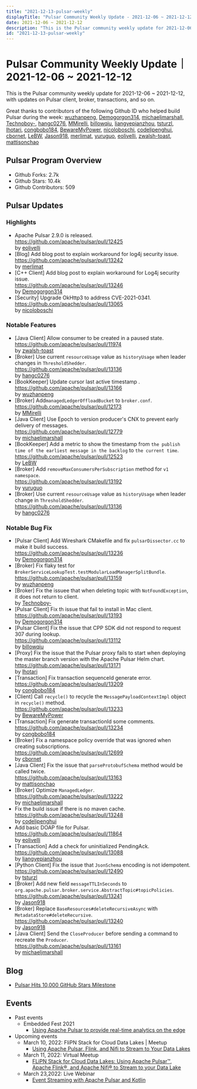 ```yaml
---
title: "2021-12-13-pulsar-weekly"
displayTitle: "Pulsar Community Weekly Update - 2021-12-06 ~ 2021-12-12"
date: 2021-12-06 ~ 2021-12-12
description: "This is the Pulsar community weekly update for 2021-12-06 ~ 2021-12-12, with updates on Pulsar client, broker, transactions, and so on."
id: "2021-12-13-pulsar-weekly"
---
```


# Pulsar Community Weekly Update｜ 2021-12-06 ~ 2021-12-12

This is the Pulsar community weekly update for 2021-12-06 ~ 2021-12-12, with updates on Pulsar client, broker, transactions, and so on.

Great thanks to contributors of the following Github ID who helped build Pulsar during the week: 
[wuzhanpeng](https://github.com/wuzhanpeng), [Demogorgon314](https://github.com/Demogorgon314), [michaeljmarshall](https://github.com/michaeljmarshall), [Technoboy-](https://github.com/Technoboy-), [hangc0276](https://github.com/hangc0276), [MMirelli](https://github.com/MMirelli), [billowqiu](https://github.com/billowqiu), [liangyepianzhou](https://github.com/liangyepianzhou), [tsturzl](https://github.com/tsturzl), [lhotari](https://github.com/lhotari), [congbobo184](https://github.com/congbobo184), [BewareMyPower](https://github.com/BewareMyPower), [nicoloboschi](https://github.com/nicoloboschi), [codelipenghui](https://github.com/codelipenghui), [cbornet](https://github.com/cbornet), [LeBW](https://github.com/LeBW), [Jason918](https://github.com/Jason918), [merlimat](https://github.com/merlimat), [yuruguo](https://github.com/yuruguo), [eolivelli](https://github.com/eolivelli), [zwalsh-toast](https://github.com/zwalsh-toast), [mattisonchao](https://github.com/mattisonchao)

## Pulsar Program Overview
- Github Forks: 2.7k
- Github Stars: 10.4k
- Github Contributors: 509

## Pulsar Updates
### Highlights
- Apache Pulsar 2.9.0 is released.
 <br>https://github.com/apache/pulsar/pull/12425 
 <br>by [eolivelli](https://github.com/eolivelli)
- [Blog] Add blog post to explain workaround for log4j security issue.
 <br>https://github.com/apache/pulsar/pull/13242 
 <br>by [merlimat](https://github.com/merlimat)
- [C++ Client] Add blog post to explain workaround for Log4j security issue.
 <br>https://github.com/apache/pulsar/pull/13246 
 <br>by [Demogorgon314](https://github.com/Demogorgon314)
- [Security] Upgrade OkHttp3 to address CVE-2021-0341.
 <br>https://github.com/apache/pulsar/pull/13065 
 <br>by [nicoloboschi](https://github.com/nicoloboschi)
 
 
### Notable Features
- [Java Client] Allow consumer to be created in a paused state.
 <br>https://github.com/apache/pulsar/pull/11974 
 <br>by [zwalsh-toast](https://github.com/zwalsh-toast)
- [Broker] Use current `resourceUsage` value as `historyUsage` when leader changes in `ThresholdShedder`. 
 <br>https://github.com/apache/pulsar/pull/13136 
 <br>by [hangc0276](https://github.com/hangc0276)
- [BookKeeper] Update cursor last active timestamp .
 <br>https://github.com/apache/pulsar/pull/13166 
 <br>by [wuzhanpeng](https://github.com/wuzhanpeng)
- [Broker] Add`managedLedgerOffloadBucket` to `broker.conf`.
 <br>https://github.com/apache/pulsar/pull/12173 
 <br>by [MMirelli](https://github.com/MMirelli)
- [Java Client] Use Epoch to version producer's CNX to prevent early delivery of messages. 
 <br>https://github.com/apache/pulsar/pull/12779 
 <br>by [michaeljmarshall](https://github.com/michaeljmarshall)
- [BookKeeper] Add a metric to show the timestamp from `the publish time of the earliest message in the backlog` to `the current time`.
 <br>https://github.com/apache/pulsar/pull/12523 
 <br>by [LeBW](https://github.com/LeBW)
- [Broker] Add `removeMaxConsumersPerSubscription` method for `v1 namespace`. 
 <br>https://github.com/apache/pulsar/pull/13192 
 <br>by [yuruguo](https://github.com/yuruguo)
- [Broker] Use current `resourceUsage` value as `historyUsage` when leader change in `ThresholdShedder`. 
 <br>https://github.com/apache/pulsar/pull/13136 
 <br>by [hangc0276](https://github.com/hangc0276)
 
### Notable Bug Fix
- [Pulsar Client] Add Wireshark CMakefile and fix `pulsarDissector.cc` to make it build success.
 <br>https://github.com/apache/pulsar/pull/13236 
 <br>by [Demogorgon314](https://github.com/Demogorgon314)
- [Broker] Fix flaky test for `BrokerServiceLookupTest.testModularLoadManagerSplitBundle`. https://github.com/apache/pulsar/pull/13159 
 <br>by [wuzhanpeng](https://github.com/wuzhanpeng)
- [Broker] Fix the issuee that when deleting topic with `NotFoundException`, it does not return to client. 
 <br>by [Technoboy-](https://github.com/Technoboy-)
- [Pulsar Client] Fix th issue that fail to install in Mac client.
 https://github.com/apache/pulsar/pull/13193 
 <br>by [Demogorgon314](https://github.com/Demogorgon314)
- [Pulsar Client] Fix the issue that CPP SDK did not respond to request 307 during lookup.
 <br>https://github.com/apache/pulsar/pull/13112 
 <br>by [billowqiu](https://github.com/billowqiu) 
- [Proxy] Fix the issue that the Pulsar proxy fails to start when deploying the master branch version with the Apache Pulsar Helm chart.
 <br>https://github.com/apache/pulsar/pull/13171 
 <br>by [lhotari](https://github.com/lhotari)
- [Transaction] Fix transaction sequenceId generate error. 
 <br>https://github.com/apache/pulsar/pull/13209 
 <br>by [congbobo184](https://github.com/congbobo184)
- [Client] Call `recycle()` to recycle the `MessagePayloadContextImpl` object in `recycle()` method.
 <br>https://github.com/apache/pulsar/pull/13233 
 <br>by [BewareMyPower](https://github.com/BewareMyPower)
- [Transaction] Fix generate transactionId some comments. 
 <br>https://github.com/apache/pulsar/pull/13234 
 <br>by [congbobo184](https://github.com/congbobo184)
- [Broker] Fix a namespace policy override that was ignored when creating subscriptions. 
 <br>https://github.com/apache/pulsar/pull/12699 
 <br>by [cbornet](https://github.com/cbornet)
- [Java Client] Fix the issue that `parseProtobufSchema` method would be called twice. 
 <br>https://github.com/apache/pulsar/pull/13163 
 <br>by [mattisonchao](https://github.com/mattisonchao)
- [Broker] Optimize `ManagedLedger`.
 <br>https://github.com/apache/pulsar/pull/13222
 <br>by [michaeljmarshall](https://github.com/michaeljmarshall)
- Fix the build issue if there is no maven cache.
 <br>https://github.com/apache/pulsar/pull/13248 
 <br>by [codelipenghui](https://github.com/codelipenghui)
- Add basic DOAP file for Pulsar. 
 <br>https://github.com/apache/pulsar/pull/11864 
 <br>by [eolivelli](https://github.com/eolivelli)
- [Transaction] Add a check for uninitialized PendingAck. 
 <br>https://github.com/apache/pulsar/pull/13088 
 <br>by [liangyepianzhou](https://github.com/liangyepianzhou)
- [Python Client] Fix the issue that `JsonSchema` encoding is not idempotent. 
 <br>https://github.com/apache/pulsar/pull/12490 
 <br>by [tsturzl](https://github.com/tsturzl)
- [Broker] Add new field `messageTTLInSeconds` to `org.apache.pulsar.broker.service.AbstractTopic#topicPolicies`.
 <br>https://github.com/apache/pulsar/pull/13241 
 <br>by [Jason918](https://github.com/Jason918)
- [Broker] Replace `BaseResources#deleteRecursiveAsync` with `MetadataStore#deleteRecursive`. 
 <br>https://github.com/apache/pulsar/pull/13240 
 <br>by [Jason918](https://github.com/Jason918)
- [Java Client] Send the `CloseProducer` before sending a command to recreate the `Producer`.
 <br>https://github.com/apache/pulsar/pull/13161 
 <br>by [michaeljmarshall](https://github.com/michaeljmarshall)

## Blog
- [Pulsar Hits 10,000 GitHub Stars Milestone](https://streamnative.io/blog/community/2021-12-07-pulsar-hits-10000-github-stars-milestone/)

## Events
- Past events
    - Embedded Fest 2021
        - [Using Apache Pulsar to provide real-time analytics on the edge](https://www.youtube.com/watch?v=o22U4DR8_ik)
- Upcoming events
    - March 10, 2022: FliPN Stack for Cloud Data Lakes | Meetup
        - [Using Apache Pulsar, Flink, and Nifi to Stream to Your Data Lakes](https://streamnative.io/en/event/meetup-flipn-stack-for-cloud-data-lakes/)
    - March 11, 2022: Virtual Meetup
        - [FLiPN Stack for Cloud Data Lakes: Using Apache Pulsar™, Apache Flink®, and Apache Nifi® to Stream to your Data Lake](https://www.meetup.com/new-york-city-apache-pulsar-meetup/events/283837865/)
    - March 23,2022: Live Webinar
        - [Event Streaming with Apache Pulsar and Kotlin](https://info.jetbrains.com/kotlin-webinar-march22-2022.html?)
